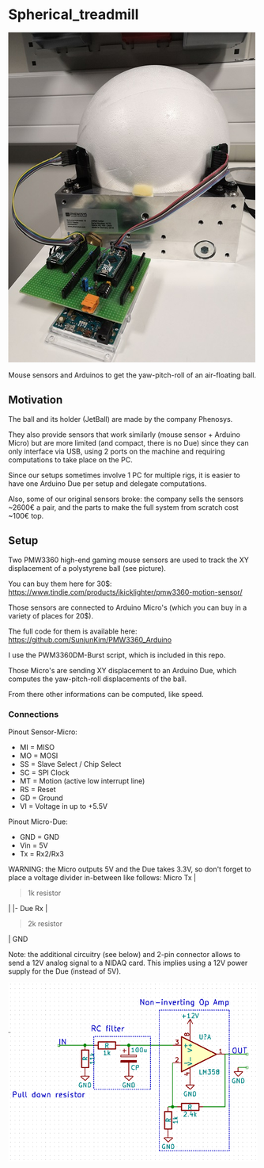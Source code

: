 # Spherical_treadmill

![picture](https://github.com/aphilip442/Spherical_treadmill/blob/master/spherical_treadmill.jpg)

Mouse sensors and Arduinos to get the yaw-pitch-roll of an air-floating ball.

## Motivation

The ball and its holder (JetBall) are made by the company Phenosys. 

They also provide sensors that work similarly (mouse sensor + Arduino Micro) but are more limited (and compact, there is no Due) since they can only interface via USB, using 2 ports on the machine and requiring computations to take place on the PC.

Since our setups sometimes involve 1 PC for multiple rigs, it is easier to have one Arduino Due per setup and delegate computations.

Also, some of our original sensors broke: the company sells the sensors ~2600€ a pair, and the parts to make the full system from scratch cost ~100€ top.

## Setup

Two PMW3360 high-end gaming mouse sensors are used to track the XY displacement of a polystyrene ball (see picture). 

You can buy them here for 30$: https://www.tindie.com/products/jkicklighter/pmw3360-motion-sensor/

Those sensors are connected to Arduino Micro's (which you can buy in a variety of places for 20$). 

The full code for them  is available here: https://github.com/SunjunKim/PMW3360_Arduino

I use the PWM3360DM-Burst script, which is included in this repo.

Those Micro's are sending XY displacement to an Arduino Due, which computes the yaw-pitch-roll displacements of the ball.

From there other informations can be computed, like speed.

### Connections

Pinout Sensor-Micro:
* MI = MISO
* MO = MOSI
* SS = Slave Select / Chip Select
* SC = SPI Clock
* MT = Motion (active low interrupt line)
* RS = Reset
* GD = Ground
* VI = Voltage in up to +5.5V

Pinout Micro-Due:
* GND = GND
* Vin = 5V
* Tx = Rx2/Rx3 

WARNING: the Micro outputs 5V and the Due takes 3.3V, so don't forget to place a voltage divider in-between like follows:
  Micro Tx
  |
  >
  > 1k resistor
  >
  |
  |- Due Rx
  |
  >
  > 2k resistor
  >
  |
  GND


Note: the additional circuitry (see below) and 2-pin connector allows to send a 12V analog signal to a NIDAQ card. This implies using a 12V power supply for the Due (instead of 5V).


![picture](https://github.com/aphilip442/Spherical_treadmill/blob/master/pwm_to_analog_circuit.png)